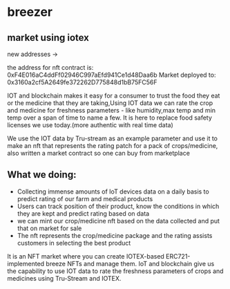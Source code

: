 # breezer



## market using iotex

new addresses ->



the address for nft contract is: 0xF4E016aC4ddFf02946C997aEfd941Ce1d48Daa6b
Market deployed to: 0x3160a2cf5A2649fe372262D775848d1bB75FC56F


IOT and blockchain makes it easy for a consumer to trust the food they eat or the medicine that they are taking,Using IOT data we can rate the crop and medicine for freshness parameters - like humidity,max temp and min temp over a span of time to name a few.
It is here to replace food safety licenses we use today.(more authentic with real time data)


We use the IOT data by Tru-stream as an example parameter and use it to make an nft that represents the rating patch for a pack of crops/medicine, also written a market contract so one can buy from marketplace

## What we doing:

- Collecting immense amounts of IoT devices data on a daily basis to predict rating of our farm and medical products
- Users can track position of their product, know the conditions in which they are kept and predict rating based on data
- we can mint our crop/medicine nft based on the data collected and put that on market for sale
- The nft represents the crop/medicine package and the rating assists customers in selecting the best product

It is an NFT market where you can create IOTEX-based ERC721-implemented breeze NFTs and manage them. IoT and blockchain give us the capability to use IOT data to rate the freshness parameters of crops and medicines using Tru-Stream and IOTEX.


